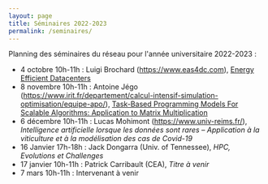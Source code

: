 ```yaml
---
layout: page
title: Séminaires 2022-2023
permalink: /seminaires/
---
```


Planning des séminaires du réseau pour l'année universitaire 2022-2023 :

- 4 octobre 10h-11h : Luigi Brochard (https://www.eas4dc.com), [Energy Efficient Datacenters](/doc/sem_EAS_041022.pdf)
- 8 novembre 10h-11h : Antoine Jégo (https://www.irit.fr/departement/calcul-intensif-simulation-optimisation/equipe-apo/), [Task-Based Programming Models For Scalable Algorithms: Application to Matrix Multiplication](/doc/sem_Jego_081122.pdf)
- 6 décembre 10h-11h : Lucas Mohimont (https://www.univ-reims.fr/), _Intelligence artificielle lorsque les données sont rares – Application à la viticulture et à la modélisation des cas de Covid-19_
- 16 Janvier 17h-18h : Jack Dongarra (Univ. of Tennessee), _HPC, Evolutions et Challenges_ 
- 17 janvier 10h-11h : Patrick Carribault (CEA), _Titre à venir_ 
- 7 mars 10h-11h : Intervenant à venir

